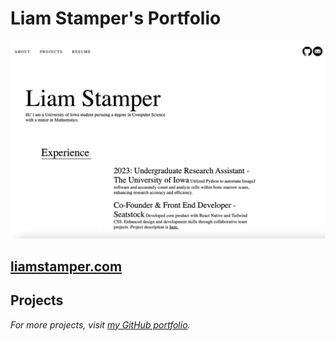 # Liam Stamper's Portfolio

![Portfolio Site Demo](static/images/demo.png)

## [liamstamper.com](https://liamstamper.com)

## Projects
_For more projects, visit [my GitHub portfolio](https://github.com/liamstamper)._


